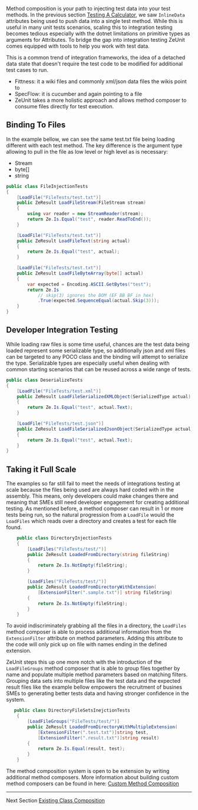 Method composition is your path to injecting test data into your test methods.  In the previous section [Testing A Calculator](https://github.com/bitcobblers/ZeUnit/wiki/Testing-A-Calculator), we saw `InlineData` attributes being used to push data into a single test method.  While this is useful in many unit tests scenarios, scaling this to integration testing becomes tedious especially with the dotnet limitations on primitive types as arguments for Attributes.  To bridge the gap into integration testing ZeUnit comes equipped with tools to help you work with test data.  

This is a common trend of integration frameworks, the idea of a detached data state that doesn't require the test code to be modified for additional test cases to run. 
- Fittness: it a wiki files and commonly xml/json data files the wikis point to
- SpecFlow: it is cucumber and again pointing to a file
- ZeUnit takes a more holistic approach and allows method composer to consume files directly for test execution.  

## Binding To Files

In the example bellow, we can see the same test.txt file being loading different with each test method.  The key difference is the argument type allowing to pull in the file as low level or high level as is necessary:
* Stream
* byte[]
* string

```csharp
public class FileInjectionTests
{
    [LoadFile("FileTests/test.txt")]
    public ZeResult LoadFileStream(FileStream stream)
    {
        using var reader = new StreamReader(stream);
        return Ze.Is.Equal("test", reader.ReadToEnd());
    }

    [LoadFile("FileTests/test.txt")]
    public ZeResult LoadFileText(string actual)
    {            
        return Ze.Is.Equal("test", actual);
    }

    [LoadFile("FileTests/test.txt")]
    public ZeResult LoadFileByteArray(byte[] actual)
    {        
        var expected = Encoding.ASCII.GetBytes("test");            
        return Ze.Is                                
            // skip(3) ignores the BOM (EF BB BF in hex)
            .True(expected.SequenceEqual(actual.Skip(3)));
    }
}
```

## Developer Integration Testing

While loading raw files is some time useful, chances are the test data being loaded represent some serializable type, so additionally json and xml files can be targeted to any POCO class and the binding will attempt to serialize the type.  Serializable types are especially useful when dealing with common starting scenarios that can be reused across a wide range of tests.  

```csharp
public class DeserializeTests
{
    [LoadFile("FileTests/test.xml")]
    public ZeResult LoadFileSerializedXMLObject(SerializedType actual)
    {
        return Ze.Is.Equal("test", actual.Text);
    }

    [LoadFile("FileTests/test.json")]
    public ZeResult LoadFileSerializedJsonObject(SerializedType actual)
    {
        return Ze.Is.Equal("test", actual.Text);
    }
}

```

## Taking it Full Scale

The examples so far still fail to meet the needs of integrations testing at scale because the files being used are always hard coded with in the assembly.  This means, only developers could make changes there and meaning that SMEs still need developer engagement for creating additional testing.  As mentioned before, a method composer can result in 1 or more tests being run, so the natural progression from a `LoadFile` would the `LoadFiles` which reads over a directory and creates a test for each file found.

```csharp
    public class DirectoryInjectionTests
    {
        [LoadFiles("FileTests/test/")]
        public ZeResult LoadedFromDirectory(string fileString)
        {
            return Ze.Is.NotEmpty(fileString);
        }

        [LoadFiles("FileTests/test/")]
        public ZeResult LoadedFromDirectoryWithExtension(
            [ExtensionFilter(".sample.txt")] string fileString)
        {
            return Ze.Is.NotEmpty(fileString);
        }
    }
```

To avoid indiscriminately grabbing all the files in a directory, the `LoadFiles` method composer is able to process additional information from the `ExtensionFilter` attribute on method parameters.  Adding this attribute to the code will only pick up on file with names ending in the defined extension.

ZeUnit steps this up one more notch with the introduction of the `LoadFileGroups` method composer that is able to group files together by name and populate multiple method parameters based on matching filters.  Grouping data sets into multiple files like the test data and the expected result files like the example bellow empowers the recruitment of busines SMEs to generating better tests data and having stronger confidence in the system.

```csharp
   public class DirectoryFileSetsInejctionTests 
    { 
        [LoadFileGroups("FileTests/test/")]
        public ZeResult LoadedFromDirectoryWithMultipleExtension(
            [ExtensionFilter(".test.txt")]string test, 
            [ExtensionFilter(".result.txt")]string result)
        {
            return Ze.Is.Equal(result, test);
        }
    }
```

The method composition system is open to be extension by writing additional method composers.  More information about building custom method composers can be found in here: [Custom Method Composition](https://github.com/bitcobblers/ZeUnit/wiki/Custom-Method-Composition)

***
Next Section [Existing Class Composition](https://github.com/bitcobblers/ZeUnit/wiki/Existing-Class-Composition)
